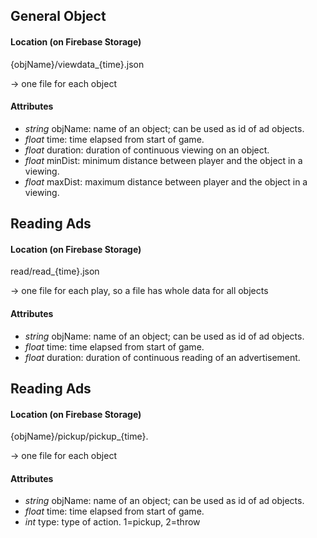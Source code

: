 ## General Object

#### Location (on Firebase Storage)

{objName}/viewdata_{time}.json

-> one file for each object

#### Attributes

- *string* objName: name of an object; can be used as id of ad objects.
- *float* time: time elapsed from start of game.
- *float* duration: duration of continuous viewing on an object.
- *float* minDist: minimum distance between player and the object in a viewing.
- *float* maxDist: maximum distance between player and the object in a viewing.



## Reading Ads

#### Location (on Firebase Storage)

read/read_{time}.json

-> one file for each play, so a file has whole data for all objects

#### Attributes

- *string* objName: name of an object; can be used as id of ad objects.
- *float* time: time elapsed from start of game.
- *float* duration: duration of continuous reading of an advertisement.

## Reading Ads

#### Location (on Firebase Storage)

{objName}/pickup/pickup_{time}.

-> one file for each object

#### Attributes

- *string* objName: name of an object; can be used as id of ad objects.
- *float* time: time elapsed from start of game.
- *int* type: type of action. 1=pickup, 2=throw

